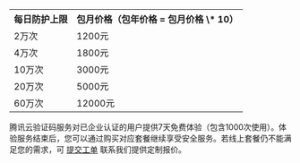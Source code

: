 <table>
<tr>
<th> <b>每日防护上限</b></th>
<th> <b>包月价格（包年价格 = 包月价格 \* 10）</b></th></tr>
<tr>
<td> 2万次</td>
<td> 1200元</td>
</tr>
<tr>
<td> 4万次</td>
<td> 1800元</td>
</tr>
<tr>
<td> 10万次</td>
<td> 3000元</td>
</tr>
<tr>
<td> 20万次</td>
<td> 5000元</td>
</tr>
<tr> 
<td> 60万次</td>
<td> 12000元</td>
</tr>
</table>

腾讯云验证码服务对已企业认证的用户提供7天免费体验（包含1000次使用）。体验服务结束后，您可以通过购买对应套餐继续享受安全服务。若线上套餐仍不能满足您的需求，可 [提交工单](https://console.cloud.tencent.com/workorder/category) 联系我们提供定制报价。
